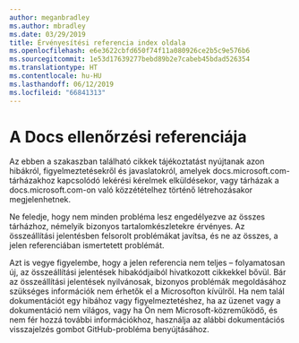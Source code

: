 ```yaml
---
author: meganbradley
ms.author: mbradley
ms.date: 03/29/2019
title: Érvényesítési referencia index oldala
ms.openlocfilehash: e6e3622cbfd650f74f11a080926ce2b5c9e576b6
ms.sourcegitcommit: 1e53d17639277bebd89b2e7cabeb45bdad526354
ms.translationtype: HT
ms.contentlocale: hu-HU
ms.lasthandoff: 06/12/2019
ms.locfileid: "66841313"
---
```

# <a name="docs-validation-reference"></a>A Docs ellenőrzési referenciája

Az ebben a szakaszban található cikkek tájékoztatást nyújtanak azon hibákról, figyelmeztetésekről és javaslatokról, amelyek docs.microsoft.com-tárházakhoz kapcsolódó lekérési kérelmek elküldésekor, vagy tárházak a docs.microsoft.com-on való közzétételhez történő létrehozásakor megjelenhetnek.

Ne feledje, hogy nem minden probléma lesz engedélyezve az összes tárházhoz, némelyik bizonyos tartalomkészletekre érvényes. Az összeállítási jelentésben felsorolt problémákat javítsa, és ne az összes, a jelen referenciában ismertetett problémát.

Azt is vegye figyelembe, hogy a jelen referencia nem teljes – folyamatosan új, az összeállítási jelentések hibakódjaiból hivatkozott cikkekkel bővül. Bár az összeállítási jelentések nyilvánosak, bizonyos problémák megoldásához szükséges információk nem érhetők el a Microsofton kívülről. Ha nem talál dokumentációt egy hibához vagy figyelmeztetéshez, ha az üzenet vagy a dokumentáció nem világos, vagy ha Ön nem Microsoft-közreműködő, és nem fér hozzá további információkhoz, használja az alábbi dokumentációs visszajelzés gombot GitHub-probléma benyújtásához.